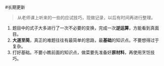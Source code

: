 #长期更新 

> 从老师课上听来的一些的应试技巧，现做记录，以后有时间再进行整理。

1. 题目中的式子大多进行了一次不必要的变换，完成一次**逆运算**，方能看到真面目。
2. **大道至简**，真正的难题往往有最简单的思路，最**基础**的知识点。不要想得过于复杂。
3. 打好基础。不要小瞧前面的知识点，做菜要先准备好**原材料**，再使用烹饪技巧。